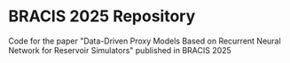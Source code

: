 # BRACIS 2025 Repository
Code for the paper "Data-Driven Proxy Models Based on Recurrent Neural Network for Reservoir Simulators" published in BRACIS 2025